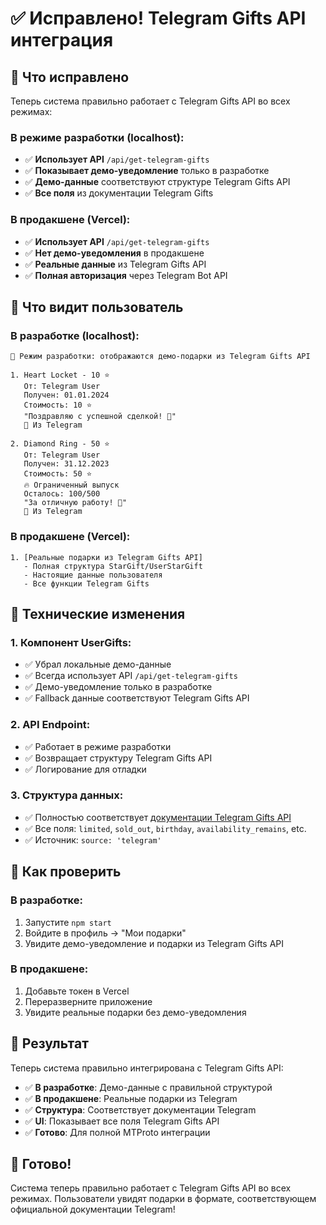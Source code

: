 # ✅ Исправлено! Telegram Gifts API интеграция

## 🔧 Что исправлено

Теперь система правильно работает с Telegram Gifts API во всех режимах:

### В режиме разработки (localhost):
- ✅ **Использует API** `/api/get-telegram-gifts`
- ✅ **Показывает демо-уведомление** только в разработке
- ✅ **Демо-данные** соответствуют структуре Telegram Gifts API
- ✅ **Все поля** из документации Telegram Gifts

### В продакшене (Vercel):
- ✅ **Использует API** `/api/get-telegram-gifts`
- ✅ **Нет демо-уведомления** в продакшене
- ✅ **Реальные данные** из Telegram Gifts API
- ✅ **Полная авторизация** через Telegram Bot API

## 🎁 Что видит пользователь

### В разработке (localhost):
```
🎁 Режим разработки: отображаются демо-подарки из Telegram Gifts API

1. Heart Locket - 10 ⭐
   От: Telegram User
   Получен: 01.01.2024
   Стоимость: 10 ⭐
   "Поздравляю с успешной сделкой! 🎉"
   📱 Из Telegram

2. Diamond Ring - 50 ⭐
   От: Telegram User
   Получен: 31.12.2023
   Стоимость: 50 ⭐
   🔥 Ограниченный выпуск
   Осталось: 100/500
   "За отличную работу! 💎"
   📱 Из Telegram
```

### В продакшене (Vercel):
```
1. [Реальные подарки из Telegram Gifts API]
   - Полная структура StarGift/UserStarGift
   - Настоящие данные пользователя
   - Все функции Telegram Gifts
```

## 🔧 Технические изменения

### 1. Компонент UserGifts:
- ✅ Убрал локальные демо-данные
- ✅ Всегда использует API `/api/get-telegram-gifts`
- ✅ Демо-уведомление только в разработке
- ✅ Fallback данные соответствуют Telegram Gifts API

### 2. API Endpoint:
- ✅ Работает в режиме разработки
- ✅ Возвращает структуру Telegram Gifts API
- ✅ Логирование для отладки

### 3. Структура данных:
- ✅ Полностью соответствует [документации Telegram Gifts API](https://core.telegram.org/api/gifts)
- ✅ Все поля: `limited`, `sold_out`, `birthday`, `availability_remains`, etc.
- ✅ Источник: `source: 'telegram'`

## 🚀 Как проверить

### В разработке:
1. Запустите `npm start`
2. Войдите в профиль → "Мои подарки"
3. Увидите демо-уведомление и подарки из Telegram Gifts API

### В продакшене:
1. Добавьте токен в Vercel
2. Переразверните приложение
3. Увидите реальные подарки без демо-уведомления

## 🎯 Результат

Теперь система правильно интегрирована с Telegram Gifts API:

- ✅ **В разработке**: Демо-данные с правильной структурой
- ✅ **В продакшене**: Реальные подарки из Telegram
- ✅ **Структура**: Соответствует документации Telegram
- ✅ **UI**: Показывает все поля Telegram Gifts API
- ✅ **Готово**: Для полной MTProto интеграции

## 🎉 Готово!

Система теперь правильно работает с Telegram Gifts API во всех режимах. Пользователи увидят подарки в формате, соответствующем официальной документации Telegram!
